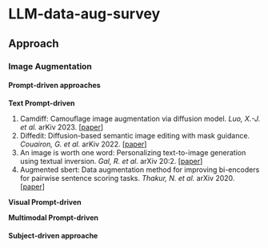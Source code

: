 # LLM-data-aug-survey

## Approach

### Image Augmentation

#### Prompt-driven approaches
**Text Prompt-driven**
1. Camdiff: Camouflage image augmentation via diffusion model. _Luo, X.-J. et al._ arKiv 2023. [[paper](https://arxiv.org/abs/2304.05469)]
2. Diffedit: Diffusion-based semantic image editing with mask guidance. _Couairon, G. et al._ arKiv 2022. [[paper](https://arxiv.org/abs/2210.11427)]
3. An image is worth one word: Personalizing text-to-image generation using textual inversion. _Gal, R. et al._ arXiv 20:2. [[paper](https://arxiv.org/abs/:2208.01618)]
4. Augmented sbert: Data augmentation method for improving bi-encoders for pairwise sentence scoring tasks. _Thakur, N. et al._ arXiv 2020. [[paper](https://arxiv.org/abs/2010.0824)]

**Visual Prompt-driven**

**Multimodal Prompt-driven**

#### Subject-driven approache
